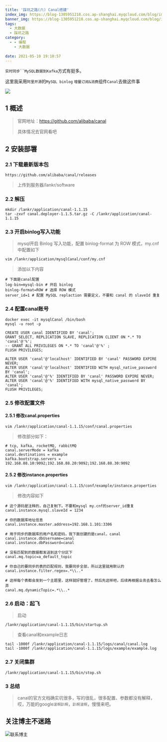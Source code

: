 ```yaml
---
title: '踩坑之路(六) Canal搭建'
index_img: https://blog-1305951218.cos.ap-shanghai.myqcloud.com/blog/image/articleBg/1(82).jpg
banner_img: https://blog-1305951218.cos.ap-shanghai.myqcloud.com/blog/image/articleBg/1(82).jpg
tags:
  - 大数据
  - 踩坑之路
category:
  - - 编程
    - 大数据
    
date: 2021-05-10 19:10:57
---
```


`实时同步``MySQL数据到Kafka`方式有挺多。

这里我采用`阿里开源`的`MySQL binlog` `增量订阅&消费`组件`Canal`去做这件事

<!-- more -->

![](https://blog-1305951218.cos.ap-shanghai.myqcloud.com/blog/image/icon/touBuYinDaoGuanZhu.gif)
## 1 概述

> 官网地址：https://github.com/alibaba/canal
> 
> 具体情况去官网看吧

## 2 安装部署

### 2.1 下载最新版本包

```shell
https://github.com/alibaba/canal/releases
```

> 上传到服务器/lankr/software

### 2.2 解压

```shell
mkdir /lankr/application/canal-1.1.15
tar -zxvf canal.deployer-1.1.5.tar.gz -C /lankr/application/canal-1.1.15
```

### 2.3 开启binlog写入功能

> mysql开启 Binlog 写入功能，配置 binlog-format 为 ROW 模式，my.cnf 中配置如下

```shell
vim /lankr/application/mysqlCanal/conf/my.cnf
```

> 添加以下内容

```shell
# 下面是canal配置
log-bin=mysql-bin # 开启 binlog
binlog-format=ROW # 选择 ROW 模式
server_id=1 # 配置 MySQL replaction 需要定义，不要和 canal 的 slaveId 重复
```

### 2.4 配置canal账号

```shell
docker exec -it mysqlCanal /bin/bash
mysql -u root -p
```

```shell
CREATE USER canal IDENTIFIED BY 'canal';  
GRANT SELECT, REPLICATION SLAVE, REPLICATION CLIENT ON *.* TO 'canal'@'%';
-- GRANT ALL PRIVILEGES ON *.* TO 'canal'@'%' ;
FLUSH PRIVILEGES;

ALTER USER 'canal'@'localhost' IDENTIFIED BY 'canal' PASSWORD EXPIRE NEVER;
ALTER USER 'canal'@'localhost' IDENTIFIED WITH mysql_native_password BY 'canal';
ALTER USER 'canal'@'%' IDENTIFIED BY 'canal' PASSWORD EXPIRE NEVER;
ALTER USER 'canal'@'%' IDENTIFIED WITH mysql_native_password BY 'canal';
FLUSH PRIVILEGES;
```

### 2.5 修改配置文件

#### 2.5.1 修改canal.properties

```shell
vim /lankr/application/canal-1.1.15/conf/canal.properties
```

> 修改部分如下：

```shell
# tcp, kafka, rocketMQ, rabbitMQ
canal.serverMode = kafka
canal.destinations = example
kafka.bootstrap.servers = 192.168.88.10:9092;192.168.88.20:9092;192.168.88.30:9092
```

#### 2.5.2 修改instance.properties

```shell
vim /lankr/application/canal-1.1.15/conf/example/instance.properties
```

> 修改内容如下

```shell
# 这个源码是注释的，自己复制下。不要和mysql my.cnf的server_id重复
canal.instance.mysql.slaveId = 1234

# 你的数据库地址信息
canal.instance.master.address=192.168.1.101:3306

# 用于同步的数据库的用户名和密码，我下面创建的是canal，canal
canal.instance.dbUsername=canal
canal.instance.dbPassword=canal

# 没有匹配到的数据都发送到这个分区下
canal.mq.topic=a_default_topic

# 你自己的要同步的表的匹配规则，我要同步全部，所以这里就用默认的
canal.instance.filter.regex=.*\\..*

# 这样每个表都会发到一个主题里，这样就好管理了。然后先这样吧，后续再根据业务去看怎么弄
canal.mq.dynamicTopic=.*\\..*
```

### 2.6 启动：起飞

> 启动

```shell
/lankr/application/canal-1.1.15/bin/startup.sh
```

> 查看canal和example日志

```shell
tail -1000f /lankr/application/canal-1.1.15/logs/canal/canal.log
tail -1000f /lankr/application/canal-1.1.15/logs/example/example.log
```

### 2.7 关闭集群

```shell
/lankr/application/canal-1.1.15/bin/stop.sh
```

### 3 总结

> canal的官方文档确实坑很多，写的很乱，很多配置、参数都没有解释，哎，万能的google`滚啊趴啊`，`趴啊滚啊`，慢慢来吧。

## 关注博主不迷路
![联系博主](https://blog-1305951218.cos.ap-shanghai.myqcloud.com/blog/image/icon/wechatFindMeNew.png)